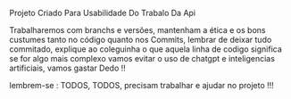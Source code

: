 Projeto Criado Para Usabilidade Do Trabalo Da Api

Trabalharemos com branchs e versões, mantenham a ética e os bons custumes tanto no código quanto nos Commits, lembrar de deixar tudo commitado, explique ao coleguinha o que aquela linha de codigo significa se for algo mais complexo
vamos evitar o uso de chatgpt e inteligencias artificiais, vamos gastar Dedo !! 


lembrem-se : TODOS, TODOS, precisam trabalhar e ajudar no projeto !!! 
